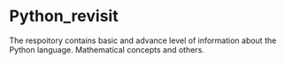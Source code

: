 # Python_revisit

The respoitory contains basic and advance level of information about the Python language. 
Mathematical concepts and others.
